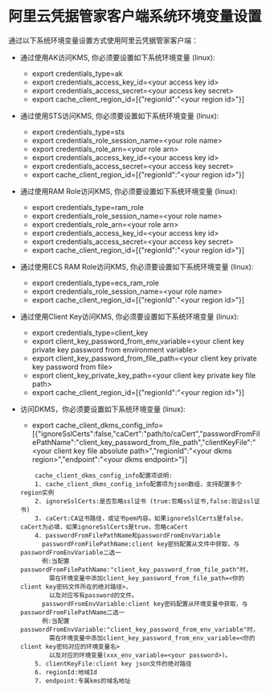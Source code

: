 # 阿里云凭据管家客户端系统环境变量设置 

通过以下系统环境变量设置方式使用阿里云凭据管家客户端：

* 通过使用AK访问KMS, 你必须要设置如下系统环境变量 (linux):

	- export credentials\_type=ak
	- export credentials\_access\_key\_id=\<your access key id>
	- export credentials\_access\_secret=\<your access key secret>
	- export cache\_client\_region\_id=[{"regionId":"\<your region id>"}]

* 通过使用STS访问KMS, 你必须要设置如下系统环境变量 (linux):

	- export credentials\_type=sts
	- export credentials\_role\_session_name=\<your role name>
	- export credentials\_role\_arn=\<your role arn>
	- export credentials\_access\_key\_id=\<your access key id>
	- export credentials\_access\_secret=\<your access key secret>
	- export cache\_client\_region\_id=[{"regionId":"\<your region id>"}]
	
* 通过使用RAM Role访问KMS, 你必须要设置如下系统环境变量 (linux):

	- export credentials_type=ram\_role
	- export credentials\_role\_session\_name=\<your role name>
	- export credentials\_role\_arn=\<your role arn>
	- export credentials\_access\_key\_id=\<your access key id>
	- export credentials\_access\_secret=\<your access key secret>
	- export cache\_client\_region\_id=[{"regionId":"\<your region id>"}]

* 通过使用ECS RAM Role访问KMS, 你必须要设置如下系统环境变量 (linux):

	- export credentials\_type=ecs\_ram\_role
	- export credentials\_role\_session\_name=\<your role name>
	- export cache\_client\_region\_id=[{"regionId":"\<your region id>"}]

* 通过使用Client Key访问KMS, 你必须要设置如下系统环境变量 (linux):

    - export credentials\_type=client\_key
    - export client\_key\_password\_from\_env\_variable=\<your client key private key password from environment variable>
    - export client\_key\_password\_from\_file\_path=\<your client key private key password from file>
    - export client\_key\_private\_key\_path=\<your client key private key file path>
    - export cache\_client\_region\_id=[{"regionId":"\<your region id>"}]

* 访问DKMS，你必须要设置如下系统环境变量 (linux):

	- export cache_client_dkms_config_info=[{"ignoreSslCerts":false,"caCert":"path/to/caCert","passwordFromFilePathName":"client_key_password_from_file_path","clientKeyFile":"\<your client key file absolute path>","regionId":"\<your dkms region>","endpoint":"\<your dkms endpoint>"}]
    ```
        cache_client_dkms_config_info配置项说明:
        1. cache_client_dkms_config_info配置项为json数组，支持配置多个region实例
        2. ignoreSslCerts:是否忽略ssl证书 (true:忽略ssl证书,false:验证ssl证书)
  		3. caCert:CA证书路径，或证书pem内容。如果ignoreSslCerts是false，caCert为必填，如果ignoreSslCerts是true，忽略caCert
        4. passwordFromFilePathName和passwordFromEnvVariable
          passwordFromFilePathName:client key密码配置从文件中获取，与passwordFromEnvVariable二选一
          例:当配置passwordFromFilePathName:"client_key_password_from_file_path"时，
            需在环境变量中添加client_key_password_from_file_path=<你的client key密码文件所在的绝对路径>，
            以及对应写有password的文件。
          passwordFromEnvVariable:client key密码配置从环境变量中获取，与passwordFromFilePathName二选一
          例:当配置passwordFromEnvVariable:"client_key_password_from_env_variable"时，
            需在环境变量中添加client_key_password_from_env_variable=<你的client key密码对应的环境变量名>
            以及对应的环境变量(xxx_env_variable=<your password>)。
        5. clientKeyFile:client key json文件的绝对路径
        6. regionId:地域Id
        7. endpoint:专属kms的域名地址
    ```
 